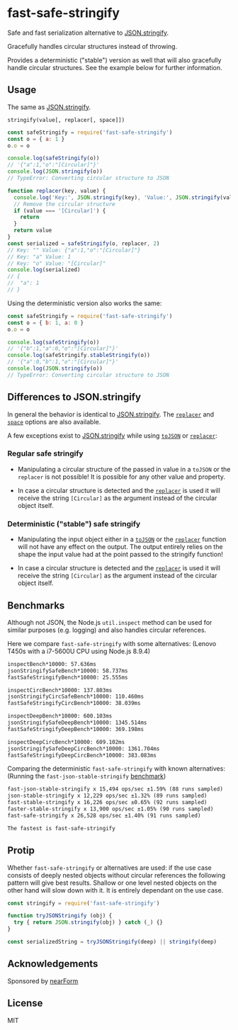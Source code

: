# fast-safe-stringify

Safe and fast serialization alternative to [JSON.stringify][].

Gracefully handles circular structures instead of throwing.

Provides a deterministic ("stable") version as well that will also gracefully
handle circular structures. See the example below for further information.

## Usage

The same as [JSON.stringify][].

`stringify(value[, replacer[, space]])`

```js
const safeStringify = require('fast-safe-stringify')
const o = { a: 1 }
o.o = o

console.log(safeStringify(o))
// '{"a":1,"o":"[Circular]"}'
console.log(JSON.stringify(o))
// TypeError: Converting circular structure to JSON

function replacer(key, value) {
  console.log('Key:', JSON.stringify(key), 'Value:', JSON.stringify(value))
  // Remove the circular structure
  if (value === '[Circular]') {
    return
  }
  return value
}
const serialized = safeStringify(o, replacer, 2)
// Key: "" Value: {"a":1,"o":"[Circular]"}
// Key: "a" Value: 1
// Key: "o" Value: "[Circular]"
console.log(serialized)
// {
//  "a": 1
// }
```

Using the deterministic version also works the same:

```js
const safeStringify = require('fast-safe-stringify')
const o = { b: 1, a: 0 }
o.o = o

console.log(safeStringify(o))
// '{"b":1,"a":0,"o":"[Circular]"}'
console.log(safeStringify.stableStringify(o))
// '{"a":0,"b":1,"o":"[Circular]"}'
console.log(JSON.stringify(o))
// TypeError: Converting circular structure to JSON
```

## Differences to JSON.stringify

In general the behavior is identical to [JSON.stringify][]. The [`replacer`][]
and [`space`][] options are also available.

A few exceptions exist to [JSON.stringify][] while using [`toJSON`][] or
[`replacer`][]:

### Regular safe stringify

- Manipulating a circular structure of the passed in value in a `toJSON` or the
  `replacer` is not possible! It is possible for any other value and property.

- In case a circular structure is detected and the [`replacer`][] is used it
  will receive the string `[Circular]` as the argument instead of the circular
  object itself.

### Deterministic ("stable") safe stringify

- Manipulating the input object either in a [`toJSON`][] or the [`replacer`][]
  function will not have any effect on the output. The output entirely relies on
  the shape the input value had at the point passed to the stringify function!

- In case a circular structure is detected and the [`replacer`][] is used it
  will receive the string `[Circular]` as the argument instead of the circular
  object itself.

## Benchmarks

Although not JSON, the Node.js `util.inspect` method can be used for similar
purposes (e.g. logging) and also handles circular references.

Here we compare `fast-safe-stringify` with some alternatives:
(Lenovo T450s with a i7-5600U CPU using Node.js 8.9.4)

```md
inspectBench*10000: 57.636ms
jsonStringifySafeBench*10000: 58.737ms
fastSafeStringifyBench*10000: 25.555ms

inspectCircBench*10000: 137.803ms
jsonStringifyCircSafeBench*10000: 110.460ms
fastSafeStringifyCircBench*10000: 38.039ms

inspectDeepBench*10000: 600.103ms
jsonStringifySafeDeepBench*10000: 1345.514ms
fastSafeStringifyDeepBench*10000: 369.198ms

inspectDeepCircBench*10000: 609.102ms
jsonStringifySafeDeepCircBench*10000: 1361.704ms
fastSafeStringifyDeepCircBench*10000: 383.083ms
```

Comparing the deterministic `fast-safe-stringify` with known alternatives:
(Running the `fast-json-stable-stringify` [benchmark][])

```md
fast-json-stable-stringify x 15,494 ops/sec ±1.59% (88 runs sampled)
json-stable-stringify x 12,229 ops/sec ±1.32% (89 runs sampled)
fast-stable-stringify x 16,226 ops/sec ±0.65% (92 runs sampled)
faster-stable-stringify x 13,900 ops/sec ±1.05% (90 runs sampled)
fast-safe-stringify x 26,528 ops/sec ±1.40% (91 runs sampled)

The fastest is fast-safe-stringify
```

## Protip

Whether `fast-safe-stringify` or alternatives are used: if the use case
consists of deeply nested objects without circular references the following
pattern will give best results.
Shallow or one level nested objects on the other hand will slow down with it.
It is entirely dependant on the use case.

```js
const stringify = require('fast-safe-stringify')

function tryJSONStringify (obj) {
  try { return JSON.stringify(obj) } catch (_) {}
}

const serializedString = tryJSONStringify(deep) || stringify(deep)
```

## Acknowledgements

Sponsored by [nearForm](http://nearform.com)

## License

MIT

[`replacer`]: https://developer.mozilla.org/en-US/docs/Web/JavaScript/Reference/Global_Objects/JSON/stringify#The%20replacer%20parameter
[`space`]: https://developer.mozilla.org/en-US/docs/Web/JavaScript/Reference/Global_Objects/JSON/stringify#The%20space%20argument
[`toJSON`]: https://developer.mozilla.org/en-US/docs/Web/JavaScript/Reference/Global_Objects/JSON/stringify#toJSON()_behavior
[benchmark]: https://github.com/epoberezkin/fast-json-stable-stringify/blob/67f688f7441010cfef91a6147280cc501701e83b/benchmark
[JSON.stringify]: https://developer.mozilla.org/en-US/docs/Web/JavaScript/Reference/Global_Objects/JSON/stringify
